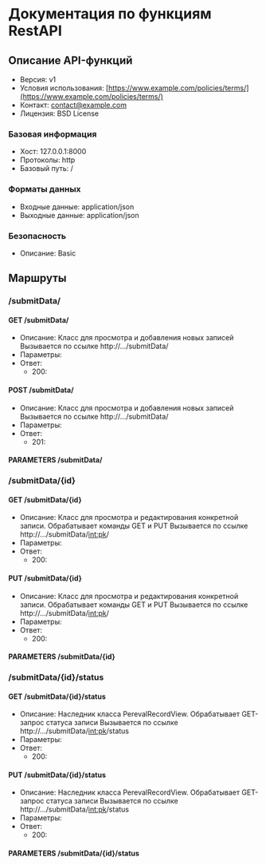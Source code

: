 # Документация по функциям RestAPI

## Описание API-функций

* Версия: v1
* Условия использования: [https://www.example.com/policies/terms/](https://www.example.com/policies/terms/)
* Контакт: contact@example.com
* Лицензия: BSD License

### Базовая информация

* Хост: 127.0.0.1:8000
* Протоколы: http
* Базовый путь: /

### Форматы данных

* Входные данные: application/json
* Выходные данные: application/json

### Безопасность

* Описание: Basic

## Маршруты

### /submitData/

#### GET /submitData/

* Описание: Класс для просмотра и добавления новых записей
Вызывается по ссылке http://.../submitData/
* Параметры:
* Ответ:
  - 200: 

#### POST /submitData/

* Описание: Класс для просмотра и добавления новых записей
Вызывается по ссылке http://.../submitData/
* Параметры:
* Ответ:
  - 201: 

#### PARAMETERS /submitData/

### /submitData/{id}

#### GET /submitData/{id}

* Описание: Класс для просмотра и редактирования конкретной записи. Обрабатывает команды GET и PUT
Вызывается по ссылке http://.../submitData/<int:pk>/
* Параметры:
* Ответ:
  - 200: 

#### PUT /submitData/{id}

* Описание: Класс для просмотра и редактирования конкретной записи. Обрабатывает команды GET и PUT
Вызывается по ссылке http://.../submitData/<int:pk>/
* Параметры:
* Ответ:
  - 200: 

#### PARAMETERS /submitData/{id}

### /submitData/{id}/status

#### GET /submitData/{id}/status

* Описание: Наследник класса PerevalRecordView. Обрабатывает GET-запрос статуса записи
Вызывается по ссылке http://.../submitData/<int:pk>/status
* Параметры:
* Ответ:
  - 200: 

#### PUT /submitData/{id}/status

* Описание: Наследник класса PerevalRecordView. Обрабатывает GET-запрос статуса записи
Вызывается по ссылке http://.../submitData/<int:pk>/status
* Параметры:
* Ответ:
  - 200: 

#### PARAMETERS /submitData/{id}/status

